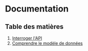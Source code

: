 # Documentation

## Table des matières
1. [Interroger l'API](apiInterrogation.md)
2. [Comprendre le modèle de données](dataModel.md)